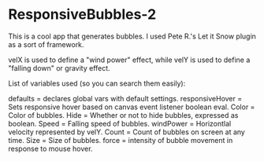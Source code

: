 # ResponsiveBubbles-2
This is a cool app that generates bubbles. I used Pete R.'s Let it Snow plugin as
a sort of framework.

velX is used to define a "wind power" effect, while velY is used to define a "falling down" or gravity effect.

List of variables used (so you can search them easily):

defaults = declares global vars with default settings.
responsiveHover = Sets responsive hover based on canvas event listener boolean eval.
Color = Color of bubbles.
Hide = Whether or not to hide bubbles, expressed as boolean.
Speed = Falling speed of bubbles.
windPower = Horizontlal velocity represented by velY.
Count = Count of bubbles on screen at any time.
Size = Size of bubbles.
force = intensity of bubble movement in response to mouse hover.
